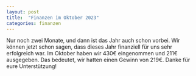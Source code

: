```yaml
---
layout: post
title:  "Finanzen im Oktober 2023"
categories: finanzen
---
```

Nur noch zwei Monate, und dann ist das Jahr auch schon vorbei. Wir können jetzt schon sagen, dass dieses Jahr finanziell für uns sehr erfolgreich war. Im Oktober haben wir 430€ eingenommen und 211€ ausgegeben. Das bedeutet, wir hatten einen Gewinn von 219€. Danke für eure Unterstützung! 
